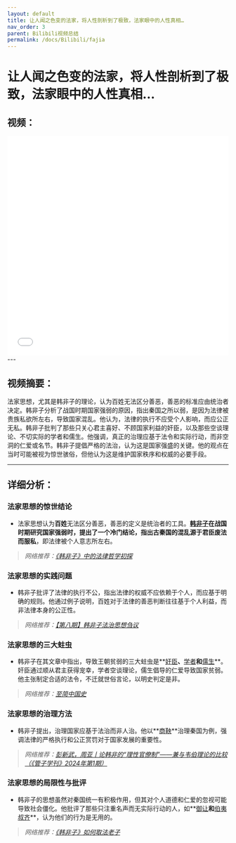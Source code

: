 ```yaml
---
layout: default
title: 让人闻之色变的法家，将人性剖析到了极致，法家眼中的人性真相…
nav_order: 3
parent: Bilibili视频总结
permalink: /docs/Bilibili/fajia
---
```



# 让人闻之色变的法家，将人性剖析到了极致，法家眼中的人性真相…

## 视频：
<iframe src="//player.bilibili.com/player.html?aid=623717179&bvid=BV1AS421N7Rc&cid=1446027136&page=1&high_quality=1"  width="100%" height="500" scrolling="no" border="0" frameborder="no" framespacing="0" allowfullscreen="true"> </iframe>
---

## 视频摘要：

法家思想，尤其是韩非子的理论，认为百姓无法区分善恶，善恶的标准应由统治者决定。韩非子分析了战国时期国家强弱的原因，指出秦国之所以弱，是因为法律被贵族私欲所左右，导致国家混乱。他认为，法律的执行不应受个人影响，而应公正无私。韩非子批判了那些只关心君主喜好、不顾国家利益的奸臣，以及那些空谈理论、不切实际的学者和儒生。他强调，真正的治理应基于法令和实际行动，而非空洞的仁爱或名节。韩非子提倡严格的法治，认为这是国家强盛的关键。他的观点在当时可能被视为惊世骇俗，但他认为这是维护国家秩序和权威的必要手段。

---

## 详细分析：

### 法家思想的惊世结论
- 法家思想认为**百姓**无法区分善恶，善恶的定义是统治者的工具。**[韩非子](https://zh.wikipedia.org/wiki/%E9%9F%A9%E9%9D%9E%E5%AD%90)**在战国时期研究国家强弱时，提出了一个冷门结论，指出古秦国的混乱源于**君臣废法而服私**，即法律被个人意志所左右。

> *网络推荐：[《韩非子》中的法律哲学初探](https://www.bj148.org/wh/bl/zh/202202/t20220218_1628642.html)*

### 法家思想的实践问题
- 韩非子批评了法律的执行不公，指出法律的权威不应依赖于个人，而应基于明确的规则。他通过例子说明，百姓对于法律的善恶判断往往基于个人利益，而非法律本身的公正性。

> *网络推荐：[【第八期】韩非子法治思想刍议](https://www.mmgs.org.cn/redianzhuanti/qingnianlilunxuexixiaozu/20150626/1708066647010a.htm)*

### 法家思想的三大蛀虫
- 韩非子在其文章中指出，导致王朝贫弱的三大蛀虫是**[奸臣](https://zh.wikipedia.org/wiki/奸臣)**、**[学者](https://zh.wikipedia.org/wiki/学者)**和**[儒生](https://zh.wikipedia.org/wiki/儒生)**。奸臣通过顺从君主获得宠幸，学者空谈理论，儒生倡导的仁爱导致国家贫弱。他主张制定合适的法令，不迁就世俗言论，以明史判定是非。

> *网络推荐：[至简中国史](https://d006.eduyun.cn/ykt2020/ftp/20200404%20%E7%94%B5%E5%AD%90%E4%B9%A6135%E6%9C%AC%20%E4%B8%AD%E6%96%87%E5%9C%A8%E7%BA%BF%E7%AC%AC4%E6%89%B9/%E8%87%B3%E7%AE%80%E4%B8%AD%E5%9B%BD%E5%8F%B2%E2%80%94%E2%80%94%E5%A4%A7%E6%95%B0%E6%8D%AE%E8%AE%B2%E8%BF%B0%E4%B8%AD%E5%9B%BD%E5%A4%A7%E5%8E%86%E5%8F%B2.pdf?authorization=bce-auth-v1%2F22cabb02f75a4d57b40c101933ba1f31%2F2020-04-04T11%3A57%3A36Z%2F-1%2F%2Ff751257b764837ffeb6fabe6ffdf7253a7f6306a3b6c5164230ecd5582c76e69)*

### 法家思想的治理方法
- 韩非子提出，治理国家应基于法治而非人治。他以**[商鞅](https://zh.wikipedia.org/wiki/%E5%95%86%E9%9A%86)**治理秦国为例，强调法律的严格执行和公正赏罚对于国家发展的重要性。

> *网络推荐：[彭新武，周亚丨论韩非的“理性官僚制”——兼与韦伯理论的比较（《管子学刊》2024年第1期）](http://phi.ruc.edu.cn/xsyj/sxwk/ce43147f2f044bf0b838581e1a8d6260.htm)*

### 法家思想的局限性与批评
- 韩非子的思想虽然对秦国统一有积极作用，但其对个人道德和仁爱的忽视可能导致社会僵化。他批评了那些只注重名声而无实际行动的人，如**[御让](https://zh.wikipedia.org/wiki/%E8%A1%8C%E8%AE%A9)**和**[伯夷叔齐](https://zh.wikipedia.org/wiki/%E4%BC%AF%E5%AE%81%E5%8F%94%E9%9B%B7)**，认为他们的行为是无用的。

> *网络推荐：[《韩非子》如何取法老子](http://www.dangjian.com/ds/jtrds/tstj/201908/t20190806_5210444.shtml)*